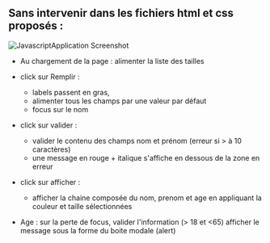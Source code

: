 ## Sans intervenir dans les fichiers html et css proposés :

![JavascriptApplication Screenshot](https://github.com/AzzRun/ENI-Project-s/blob/master/Web%20Development%20(Client%20Side)/JavascriptApplication/Capture.PNG?raw=true)

* Au chargement de la page : alimenter la liste des tailles

* click sur Remplir : 
	- labels passent en gras,
	- alimenter tous les champs par une valeur par défaut
	- focus sur le nom

* click sur valider :
	- valider le contenu des champs nom et prénom (erreur si > à 10 caractères)
	- une message en rouge + italique s'affiche en dessous de la zone en erreur

* click sur afficher :
	- afficher la chaine composée du nom, prenom et age en appliquant la couleur et taille sélectionnées

* Age :  sur la perte de focus, valider l'information (> 18 et <65)
	afficher le message sous la forme du boite modale (alert)
